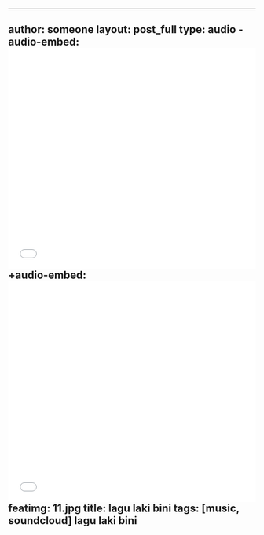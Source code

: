 ---
 author: someone
 layout: post_full
 type: audio
-audio-embed: <iframe width="100%" height="450" scrolling="no" frameborder="no" src="BENGKALIS - LAKI BINI.ogg"></iframe>
+audio-embed: <iframe width="100%" height="450" scrolling="no" frameborder="no"  audio src="BENGKALIS - LAKI BINI.ogg"></iframe>
 featimg: 11.jpg
 title: lagu laki bini
 tags: [music, soundcloud]
lagu laki bini
 ---


